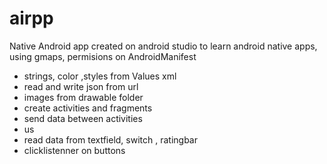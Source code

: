 # airpp
Native Android app created on android studio 
to learn android native apps, using gmaps, permisions on AndroidManifest
<uses-permission android:name="android.permission.INTERNET" />
<uses-permission android:name="android.permission.ACCESS_NETWORK_STATE" />
<uses-permission android:name="com.google.android.providers.gsf.permission.READ_GSERVICES" />
<uses-permission android:name="android.permission.ACCESS_COARSE_LOCATION" />
<uses-permission android:name="android.permission.ACCESS_FINE_LOCATION" />


 - strings, color ,styles from Values xml 
 - read and write json from url
 - images from drawable folder
 - create activities and fragments
 - send data between activities 
 - us
 - read data from textfield, switch , ratingbar
 - clicklistenner on buttons
